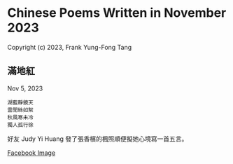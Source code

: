 # Chinese Poems Written in November 2023
Copyright (c) 2023, Frank Yung-Fong Tang

## 滿地紅
Nov 5, 2023 
```
湖藍靜鏡天
雲閒絲如絮
秋風寒未冷
獨人孤行徐
```
好友 Judy Yi Huang 發了張香檳的楓照順便擬她心境寫一首五言。


[Facebook Image](https://www.facebook.com/judy.y.huang/posts/pfbid02SUKJ4GpqKjUA81Fz5uzQyFJ7niohsPRSwvhfsnfTEgNit7TcheU9Hp5arKs32q1Zl)


